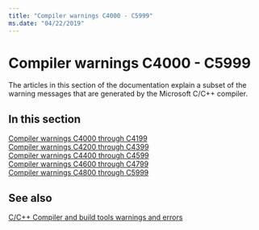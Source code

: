 ```yaml
---
title: "Compiler warnings C4000 - C5999"
ms.date: "04/22/2019"
---
```

# Compiler warnings C4000 - C5999

The articles in this section of the documentation explain a subset of the warning messages that are generated by the Microsoft C/C++ compiler.

## In this section

[Compiler warnings C4000 through C4199](../compiler-warnings/compiler-warnings-c4000-through-c4199.md) \
[Compiler warnings C4200 through C4399](../compiler-warnings/compiler-warnings-c4200-through-c4399.md) \
[Compiler warnings C4400 through C4599](../compiler-warnings/compiler-warnings-c4400-through-c4599.md) \
[Compiler warnings C4600 through C4799](../compiler-warnings/compiler-warnings-c4600-through-c4799.md) \
[Compiler warnings C4800 through C5999](../compiler-warnings/compiler-warnings-c4800-through-c4999.md)

## See also

[C/C++ Compiler and build tools warnings and errors](../compiler-errors-1/c-cpp-build-errors.md)
